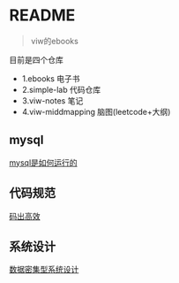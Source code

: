 

# README

> viw的ebooks

目前是四个仓库
- 1.ebooks 电子书
- 2.simple-lab 代码仓库
- 3.viw-notes 笔记
- 4.viw-middmapping 脑图(leetcode+大纲)


## mysql
[mysql是如何运行的](mysql/1.mysql是怎样运行的.md)
## 代码规范
[码出高效](规范方面/1.码出高效.md)

## 系统设计
[数据密集型系统设计](设计/1.数据密集型应用系统设计.md)




